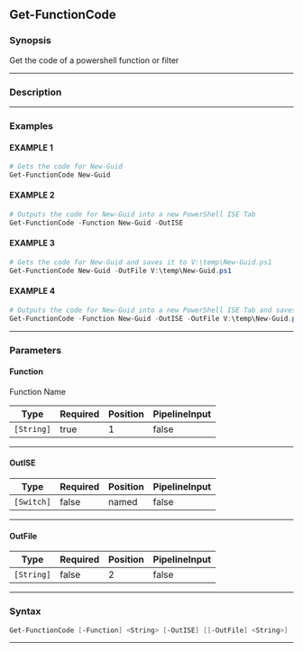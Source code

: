 Get-FunctionCode
----------------
### Synopsis
Get the code of a powershell function or filter

---
### Description
---
### Examples
#### EXAMPLE 1
```PowerShell
# Gets the code for New-Guid
Get-FunctionCode New-Guid
```

#### EXAMPLE 2
```PowerShell
# Outputs the code for New-Guid into a new PowerShell ISE Tab
Get-FunctionCode -Function New-Guid -OutISE
```

#### EXAMPLE 3
```PowerShell
# Gets the code for New-Guid and saves it to V:\temp\New-Guid.ps1
Get-FunctionCode New-Guid -OutFile V:\temp\New-Guid.ps1
```

#### EXAMPLE 4
```PowerShell
# Outputs the code for New-Guid into a new PowerShell ISE Tab and saves it to V:\temp\New-Guid.ps1
Get-FunctionCode -Function New-Guid -OutISE -OutFile V:\temp\New-Guid.ps1
```

---
### Parameters
#### **Function**

Function Name






|Type      |Required|Position|PipelineInput|
|----------|--------|--------|-------------|
|`[String]`|true    |1       |false        |



---
#### **OutISE**




|Type      |Required|Position|PipelineInput|
|----------|--------|--------|-------------|
|`[Switch]`|false   |named   |false        |



---
#### **OutFile**




|Type      |Required|Position|PipelineInput|
|----------|--------|--------|-------------|
|`[String]`|false   |2       |false        |



---
### Syntax
```PowerShell
Get-FunctionCode [-Function] <String> [-OutISE] [[-OutFile] <String>] [<CommonParameters>]
```
---
